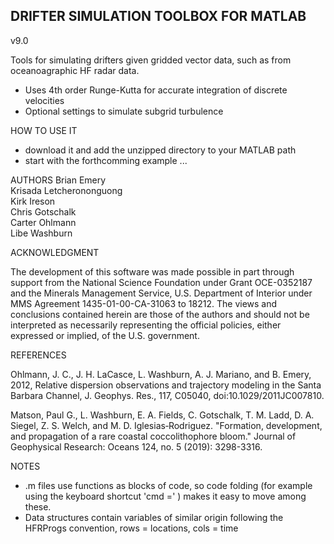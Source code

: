 ## DRIFTER SIMULATION TOOLBOX FOR MATLAB ##

v9.0


Tools for simulating drifters given gridded vector data, such as from 
oceanoagraphic HF radar data. 

- Uses 4th order Runge-Kutta for accurate integration of discrete velocities
- Optional settings to simulate subgrid turbulence


HOW TO USE IT
- download it and add the unzipped directory to your MATLAB path
- start with the forthcomming example ...


AUTHORS
Brian Emery  
Krisada Letcherononguong  
Kirk Ireson  
Chris Gotschalk  
Carter Ohlmann  
Libe Washburn  


ACKNOWLEDGMENT

The development of this software was made possible in part through support from the National Science
Foundation under Grant OCE-0352187 and the Minerals Management Service, U.S. Department of Interior
under MMS Agreement 1435-01-00-CA-31063 to 18212. The views and conclusions contained herein are
those of the authors and should not be interpreted as necessarily representing the official 
policies, either expressed or implied, of the U.S. government.


REFERENCES

Ohlmann, J. C., J. H. LaCasce, L. Washburn, A. J. Mariano, and B. Emery, 2012,
Relative dispersion observations and trajectory modeling in the 
Santa Barbara Channel, J. Geophys. Res., 117, C05040, doi:10.1029/2011JC007810.

Matson, Paul G., L. Washburn, E. A. Fields, C. Gotschalk, T. M. Ladd, D. A. 
Siegel, Z. S. Welch, and M. D. Iglesias‐Rodriguez. "Formation, development, 
and propagation of a rare coastal coccolithophore bloom." Journal of 
Geophysical Research: Oceans 124, no. 5 (2019): 3298-3316.


NOTES

- .m files use functions as blocks of code, so code folding (for example using the 
  keyboard shortcut 'cmd =' ) makes it easy to move among these.
- Data structures contain variables of similar origin following the HFRProgs
  convention, rows = locations, cols = time




